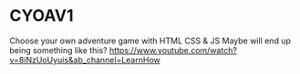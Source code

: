 # CYOAV1
Choose your own adventure game with HTML CSS &amp; JS
Maybe will end up being something like this? https://www.youtube.com/watch?v=8iNzUoUyuis&ab_channel=LearnHow

